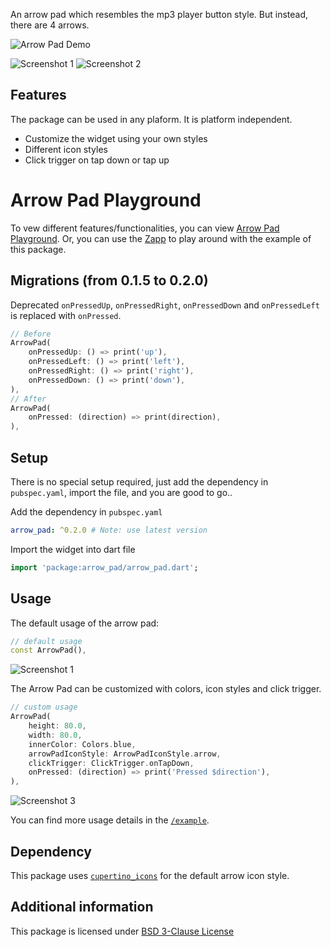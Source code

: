 An arrow pad which resembles the mp3 player button style. But instead, there are 4 arrows.

![Arrow Pad Demo](https://user-images.githubusercontent.com/40348358/155262478-bf5d0f1a-6a4c-4233-9f58-032d5bcd2643.gif)

<img alt="Screenshot 1" src="https://github.com/immadisairaj/arrow_pad/assets/40348358/27208d5f-0c71-4d6d-8457-6108b493422d"> <img alt="Screenshot 2" src="https://user-images.githubusercontent.com/40348358/155262967-e44897a3-0f14-4493-978a-8cba68180d31.png">

## Features

The package can be used in any plaform. It is platform independent.

- Customize the widget using your own styles
- Different icon styles
- Click trigger on tap down or tap up

# Arrow Pad Playground

To vew different features/functionalities, you can view [Arrow Pad Playground](https://immadisairaj.dev/arrow_pad). Or, you can use the [Zapp](https://zapp.run/pub/arrow_pad) to play around with the example of this package.

## Migrations (from 0.1.5 to 0.2.0)

Deprecated `onPressedUp`, `onPressedRight`, `onPressedDown` and `onPressedLeft` is replaced with `onPressed`.

```dart
// Before
ArrowPad(
    onPressedUp: () => print('up'),
    onPressedLeft: () => print('left'),
    onPressedRight: () => print('right'),
    onPressedDown: () => print('down'),
),
// After
ArrowPad(
    onPressed: (direction) => print(direction),
),
```

## Setup

There is no special setup required, just add the dependency in `pubspec.yaml`, import the file, and you are good to go..

Add the dependency in `pubspec.yaml`
```yaml
arrow_pad: ^0.2.0 # Note: use latest version
```

Import the widget into dart file
```dart
import 'package:arrow_pad/arrow_pad.dart';
```
## Usage

The default usage of the arrow pad:
```dart
// default usage
const ArrowPad(),
```
<img alt="Screenshot 1" src="https://github.com/immadisairaj/arrow_pad/assets/40348358/27208d5f-0c71-4d6d-8457-6108b493422d">

The Arrow Pad can be customized with colors, icon styles and click trigger.
```dart
// custom usage
ArrowPad(
    height: 80.0,
    width: 80.0,
    innerColor: Colors.blue,
    arrowPadIconStyle: ArrowPadIconStyle.arrow,
    clickTrigger: ClickTrigger.onTapDown,
    onPressed: (direction) => print('Pressed $direction'),
),
```
![Screenshot 3](https://user-images.githubusercontent.com/40348358/155263058-8b760258-b7a4-4bc0-976e-b4d02f7b0120.png)

You can find more usage details in the [`/example`](https://github.com/immadisairaj/arrow_pad/tree/main/example).

## Dependency

This package uses [`cupertino_icons`](https://pub.dev/packages/cupertino_icons) for the default arrow icon style.

## Additional information

This package is licensed under [BSD 3-Clause License](https://github.com/immadisairaj/arrow_pad/blob/main/LICENSE)
